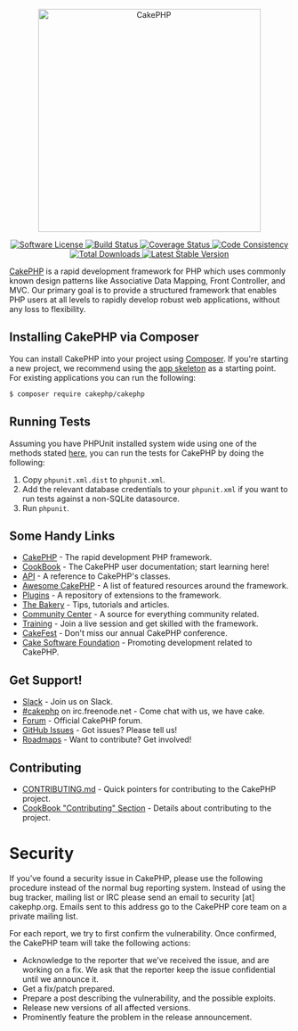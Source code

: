 <p align="center">
  <a href="https://cakephp.org/" target="_blank" >
    <img alt="CakePHP" src="https://cakephp.org/v2/img/logos/CakePHP_Logo.svg" width="400" />
  </a>
</p>
<p align="center">
    <a href="LICENSE" target="_blank">
        <img alt="Software License" src="https://img.shields.io/badge/license-MIT-brightgreen.svg?style=flat-square">
    </a>
    <a href="https://travis-ci.com/cakephp/cakephp" target="_blank">
        <img alt="Build Status" src="https://img.shields.io/travis/com/cakephp/cakephp/master.svg?style=flat-square">
    </a>
    <a href="https://coveralls.io/r/cakephp/cakephp?branch=master" target="_blank">
        <img alt="Coverage Status" src="https://img.shields.io/coveralls/cakephp/cakephp/master.svg?style=flat-square">
    </a>
    <a href="https://squizlabs.github.io/PHP_CodeSniffer/analysis/cakephp/cakephp/" target="_blank">
        <img alt="Code Consistency" src="https://squizlabs.github.io/PHP_CodeSniffer/analysis/cakephp/cakephp/grade.svg">
    </a>
    <a href="https://packagist.org/packages/cakephp/cakephp" target="_blank">
        <img alt="Total Downloads" src="https://img.shields.io/packagist/dt/cakephp/cakephp.svg?style=flat-square">
    </a>
    <a href="https://packagist.org/packages/cakephp/cakephp" target="_blank">
        <img alt="Latest Stable Version" src="https://img.shields.io/packagist/v/cakephp/cakephp.svg?style=flat-square&label=stable">
    </a>
</p>

[CakePHP](https://cakephp.org) is a rapid development framework for PHP which
uses commonly known design patterns like Associative Data
Mapping, Front Controller, and MVC.  Our primary goal is to provide a structured
framework that enables PHP users at all levels to rapidly develop robust web
applications, without any loss to flexibility.

## Installing CakePHP via Composer

You can install CakePHP into your project using
[Composer](https://getcomposer.org).  If you're starting a new project, we
recommend using the [app skeleton](https://github.com/cakephp/app) as
a starting point. For existing applications you can run the following:

``` bash
$ composer require cakephp/cakephp
```

## Running Tests

Assuming you have PHPUnit installed system wide using one of the methods stated
[here](https://phpunit.de/manual/current/en/installation.html), you can run the
tests for CakePHP by doing the following:

1. Copy `phpunit.xml.dist` to `phpunit.xml`.
2. Add the relevant database credentials to your `phpunit.xml` if you want to run tests against
   a non-SQLite datasource.
3. Run `phpunit`.

## Some Handy Links

* [CakePHP](https://cakephp.org) - The rapid development PHP framework.
* [CookBook](https://book.cakephp.org) - The CakePHP user documentation; start learning here!
* [API](https://api.cakephp.org) - A reference to CakePHP's classes.
* [Awesome CakePHP](https://github.com/FriendsOfCake/awesome-cakephp) - A list of featured resources around the framework.
* [Plugins](https://plugins.cakephp.org) - A repository of extensions to the framework.
* [The Bakery](https://bakery.cakephp.org) - Tips, tutorials and articles.
* [Community Center](https://community.cakephp.org) - A source for everything community related.
* [Training](https://training.cakephp.org) - Join a live session and get skilled with the framework.
* [CakeFest](https://cakefest.org) - Don't miss our annual CakePHP conference.
* [Cake Software Foundation](https://cakefoundation.org) - Promoting development related to CakePHP.

## Get Support!

* [Slack](https://cakesf.herokuapp.com/) - Join us on Slack.
* [#cakephp](https://webchat.freenode.net/?channels=#cakephp) on irc.freenode.net - Come chat with us, we have cake.
* [Forum](https://discourse.cakephp.org/) - Official CakePHP forum.
* [GitHub Issues](https://github.com/cakephp/cakephp/issues) - Got issues? Please tell us!
* [Roadmaps](https://github.com/cakephp/cakephp/wiki#roadmaps) - Want to contribute? Get involved!

## Contributing

* [CONTRIBUTING.md](.github/CONTRIBUTING.md) - Quick pointers for contributing to the CakePHP project.
* [CookBook "Contributing" Section](https://book.cakephp.org/4/en/contributing.html) - Details about contributing to the project.

# Security

If you’ve found a security issue in CakePHP, please use the following procedure instead of the normal bug reporting system. Instead of using the bug tracker, mailing list or IRC please send an email to security [at] cakephp.org. Emails sent to this address go to the CakePHP core team on a private mailing list.

For each report, we try to first confirm the vulnerability. Once confirmed, the CakePHP team will take the following actions:

- Acknowledge to the reporter that we’ve received the issue, and are working on a fix. We ask that the reporter keep the issue confidential until we announce it.
- Get a fix/patch prepared.
- Prepare a post describing the vulnerability, and the possible exploits.
- Release new versions of all affected versions.
- Prominently feature the problem in the release announcement.
